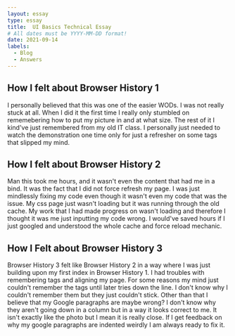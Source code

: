 ```yaml
---
layout: essay
type: essay
title:  UI Basics Technical Essay
# All dates must be YYYY-MM-DD format!
date: 2021-09-14
labels:
  - Blog
  - Answers
---
```


## How I felt about Browser History 1

I personally believed that this was one of the easier WODs. I was not really stuck at all. When I did it the first time I really only stumbled on rememebering how to put my picture in and at what size. The rest of it I kind've just remembered from my old IT class. I personally just needed to watch the demonstration one time only for just a refresher on some tags that slipped my mind.

## How I felt about Browser History 2

Man this took me hours, and it wasn't even the content that had me in a bind. It was the fact that I did not force refresh my page. I was just mindlessly fixing my code even though it wasn't even my code that was the issue. My css page just wasn't loading but it was running through the old cache. My work that I had made progress on wasn't loading and therefore I thought it was me just inputting my code wrong. I would've saved hours if I just googled and understood the whole cache and force reload mechanic.

## How I Felt about Browser History 3

Browser History 3 felt like Browser History 2 in a way where I was just building upon my first index in Browser History 1. I had troubles with remembering tags and aligning my page. For some reasons my mind just couldn't remember the tags until later tries down the line. I don't know why I couldn't remember them but they just couldn't stick. Other than that I believe that my Google paragraphs are maybe wrong? I don't know why they aren't going down in a column but in a way it looks correct to me. It isn't exactly like the photo but I mean it is really close. If I get feedback on why my google paragraphs are indented weirdly I am always ready to fix it.

